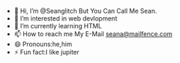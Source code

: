 - 👋 Hi, I’m @Seanglitch But You Can Call Me Sean.
- 👀 I’m interested in web devlopment
- 🌱 I’m currently learning HTML
- 📫 How to reach me My E-Mail seana@mailfence.com
- 😄 Pronouns:he,him
- ⚡ Fun fact:I like jupiter
